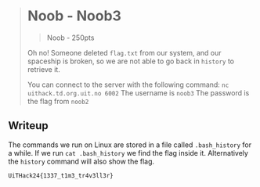 > # Noob - Noob3
> > Noob - 250pts
>
> Oh no! Someone deleted `flag.txt` from our system, and our spaceship is broken, so we are not able to go back in `history` to retrieve it.
>
> You can connect to the server with the following command: `nc uithack.td.org.uit.no 6002`
> The username is `noob3`
> The password is the flag from `noob2`

## Writeup
The commands we run on Linux are stored in a file called `.bash_history` for a while. If we run `cat .bash_history` we find the flag inside it. Alternatively the `history` command will also show the flag.

```
UiTHack24{1337_t1m3_tr4v3ll3r}
```